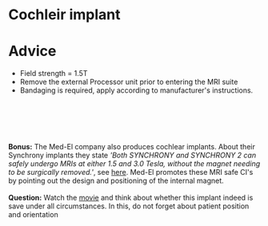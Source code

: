 # Cochleir implant

# Advice

* Field strength = 1.5T
* Remove the external Processor unit prior to entering the MRI suite
* Bandaging is required, apply according to manufacturer's instructions. 

<br>
<br>
<br>
<br>

**Bonus:** The Med-El company also produces cochlear implants. About their Synchrony implants they state
 *'Both SYNCHRONY and SYNCHRONY 2 can safely undergo MRIs at either 1.5 and 3.0 Tesla,
 without the magnet needing to be surgically removed.'*, see [here](http://www.medel.com/cochlear-implants-mri-safety/).
Med-El promotes these MRI safe CI's by pointing out the design and positioning of the internal magnet.
<br>
<br>
**Question:** Watch the [movie](http://www.medel.com/int/show4/index/id/1468/title/SYNCHRONY/#prettyPhoto/0/)
and think about whether this implant indeed is save under all circumstances. In this, do not forget about patient position and orientation
<br>
<br>
<br>
<br>
